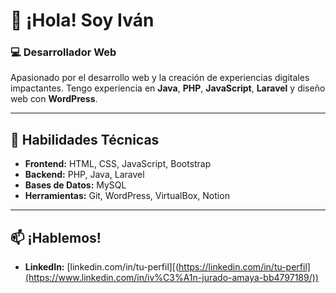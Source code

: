 # 👋 ¡Hola! Soy Iván

### 💻 Desarrollador Web 
Apasionado por el desarrollo web y la creación de experiencias digitales impactantes. Tengo experiencia en **Java**, **PHP**, **JavaScript**, **Laravel** y diseño web con **WordPress**.  

---

## 🚀 Habilidades Técnicas  
- **Frontend:** HTML, CSS, JavaScript, Bootstrap  
- **Backend:** PHP, Java, Laravel  
- **Bases de Datos:** MySQL
- **Herramientas:** Git, WordPress, VirtualBox, Notion  

---

## 📫 ¡Hablemos!  
- **LinkedIn:** [linkedin.com/in/tu-perfil][(https://linkedin.com/in/tu-perfil](https://www.linkedin.com/in/iv%C3%A1n-jurado-amaya-bb4797189/))  


